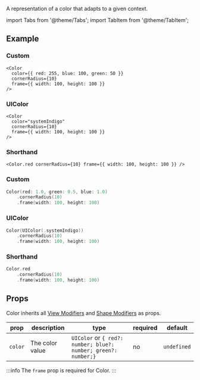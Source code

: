 ---
---

A representation of a color that adapts to a given context.

import Tabs from '@theme/Tabs';
import TabItem from '@theme/TabItem';

## Example

<Tabs>
<TabItem value="srn" label="swiftui-react-native">

### Custom

```tsx
<Color
  color={{ red: 255, blue: 100, green: 50 }}
  cornerRadius={10}
  frame={{ width: 100, height: 100 }}
/>
```

### UIColor

```tsx
<Color
  color="systemIndigo"
  cornerRadius={10}
  frame={{ width: 100, height: 100 }}
/>
```

### Shorthand

```tsx
<Color.red cornerRadius={10} frame={{ width: 100, height: 100 }} />
```

</TabItem>
<TabItem value="swiftui" label="SwiftUI">

### Custom

```swift
Color(red: 1.0, green: 0.5, blue: 1.0)
    .cornerRadius(10)
    .frame(width: 100, height: 100)
```

### UIColor

```swift
Color(UIColor(.systemIndigo))
    .cornerRadius(10)
    .frame(width: 100, height: 100)
```

### Shorthand

```swift
Color.red
    .cornerRadius(10)
    .frame(width: 100, height: 100)
```

</TabItem>
</Tabs>

## Props

Color inherits all [View Modifiers](../modifiers#view-modifiers) and [Shape Modifiers](../modifiers#text-modifiers) as props.

| prop    | description     | type                                                           | required | default     |
| ------- | --------------- | -------------------------------------------------------------- | -------- | ----------- |
| `color` | The color value | `UIColor` or `{ red?: number; blue?: number; green?: number;}` | no       | `undefined` |

:::info
The `frame` prop is required for Color.
:::
